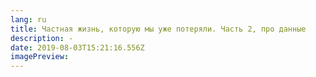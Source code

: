 ```yaml
---
lang: ru
title: Частная жизнь, которую мы уже потеряли. Часть 2, про данные
description: -
date: 2019-08-03T15:21:16.556Z
imagePreview: 
---
```

